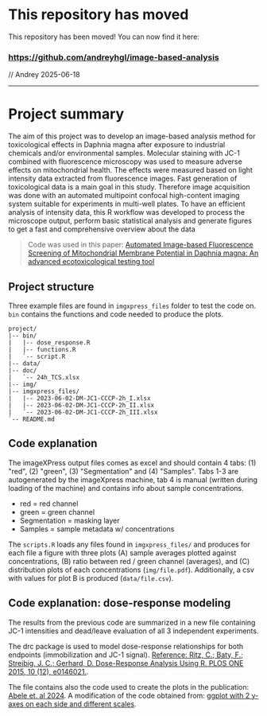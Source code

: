 # This repository has moved

This repository has been moved! You can now find it here:

### https://github.com/andreyhgl/image-based-analysis

// Andrey 2025-06-18

---

# Project summary

The aim of this project was to develop an image-based analysis method for toxicological effects in Daphnia magna after exposure to industrial chemicals and/or environmental samples. Molecular staining with JC-1 combined with fluorescence microscopy was used to measure adverse effects on mitochondrial health. The effects were measured based on light intensity data extracted from fluorescence images.  Fast generation of toxicological data is a main goal in this study. Therefore image acquisition was done with an automated multipoint confocal high-content imaging system suitable for experiments in multi-well plates. To have an efficient analysis of intensity data, this R workflow was developed to process the microscope output, perform basic statistical analysis and generate figures to get a fast and comprehensive overview about the data

>Code was used in this paper: [Automated Image-based Fluorescence Screening of Mitochondrial Membrane Potential in Daphnia magna: An advanced ecotoxicological testing tool](https://doi.org/10.1021/acs.est.4c02897)

## Project structure

Three example files are found in `imgxpress_files` folder to test the code on. `bin` contains the functions and code needed to produce the plots.

```
project/
|-- bin/
|   |-- dose_response.R
|   |-- functions.R
|   `-- script.R
|-- data/
|-- doc/
|   `-- 24h_TCS.xlsx
|-- img/
|-- imgxpress_files/
|   |-- 2023-06-02-DM-JC1-CCCP-2h_I.xlsx
|   |-- 2023-06-02-DM-JC1-CCCP-2h_II.xlsx
|   `-- 2023-06-02-DM-JC1-CCCP-2h_III.xlsx
`-- README.md
```


## Code explanation

The imageXPress output files comes as excel and should contain 4 tabs: (1) "red", (2) "green", (3) "Segmentation" and (4) "Samples".
Tabs 1-3 are autogenerated by the imageXpress machine, tab 4 is manual (written during loading of the machine) and contains info about sample concentrations.

+ red = red channel
+ green = green channel
+ Segmentation = masking layer
+ Samples = sample metadata w/ concentrations

The `scripts.R` loads any files found in `imgxpress_files/` and produces for each file a figure with three plots (A) sample averages plotted against concentrations, (B) ratio between red / green channel (averages), and (C) distribution plots of each concentrations (`img/file.pdf`). Additionally, a csv with values for plot B is produced (`data/file.csv`).

## Code explanation: dose-response modeling
The results from the previous code are summarized in a new file containing JC-1 intensities and dead/leave evaluation of all 3 independent experiments.

The drc package is used to model dose-response relationships for both endpoints (immobilization and JC-1 signal). 
[Reference: Ritz, C.; Baty, F.; Streibig, J. C.; Gerhard, D. Dose-Response Analysis Using R. PLOS ONE 2015, 10 (12), e0146021.](https://doi.org/10.1371/journal.pone.0146021).

The file contains also the code used to create the plots in the publication: [Abele et. al 2024](https://doi.org/10.1021/acs.est.4c02897). A modification of the code obtained from: [ggplot with 2 y-axes on each side and different scales](https://stackoverflow.com/questions/3099219/ggplot-with-2-y-axes-on-each-side-and-different-scales).
